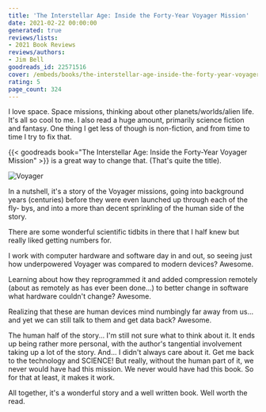 ```yaml
---
title: 'The Interstellar Age: Inside the Forty-Year Voyager Mission'
date: 2021-02-22 00:00:00
generated: true
reviews/lists:
- 2021 Book Reviews
reviews/authors:
- Jim Bell
goodreads_id: 22571516
cover: /embeds/books/the-interstellar-age-inside-the-forty-year-voyager-mission.jpg
rating: 5
page_count: 324
---
```

I love space. Space missions, thinking about other planets/worlds/alien life. It's all so cool to me. I also read a huge amount, primarily science fiction and fantasy. One thing I get less of though is non-fiction, and from time to time I try to fix that.  

{{< goodreads book="The Interstellar Age: Inside the Forty-Year Voyager Mission" >}} is a great way to change that. (That's quite the title).  

<!--more-->

![Voyager](/embeds/books/attachments/voyager.png)  

In a nutshell, it's a story of the Voyager missions, going into background years (centuries) before they were even launched up through each of the fly- bys, and into a more than decent sprinkling of the human side of the story.  

There are some wonderful scientific tidbits in there that I half knew but really liked getting numbers for.  

I work with computer hardware and software day in and out, so seeing just how underpowered Voyager was compared to modern devices? Awesome.  

Learning about how they reprogrammed it and added compression remotely (about as remotely as has ever been done...) to better change in software what hardware couldn't change? Awesome.  

Realizing that these are human devices mind numbingly far away from us... and yet we can still talk to them and get data back? Awesome.  

The human half of the story... I'm still not sure what to think about it. It ends up being rather more personal, with the author's tangential involvement taking up a lot of the story. And... I didn't always care about it. Get me back to the technology and SCIENCE! But really, without the human part of it, we never would have had this mission. We never would have had this book. So for that at least, it makes it work.  

All together, it's a wonderful story and a well written book. Well worth the read.